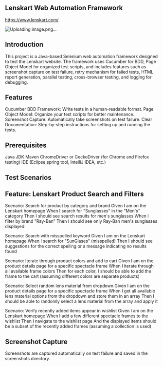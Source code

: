 ## Lenskart Web Automation Framework 
https://www.lenskart.com/

![Uploading image.png…]()


## Introduction

This project is a Java-based Selenium web automation framework designed to test the Lenskart website. The framework uses Cucumber for BDD, Page Object Model for organized test scripts, and includes features such as screenshot capture on test failure, retry mechanism for failed tests, HTML report generation, parallel testing, cross-browser testing, and logging for debugging.

## Features

Cucumber BDD Framework: Write tests in a human-readable format.
Page Object Model: Organize your test scripts for better maintenance.
Screenshot Capture: Automatically take screenshots on test failure.
Clear Documentation: Step-by-step instructions for setting up and running the tests.

## Prerequisites

Java JDK 
Maven
ChromeDriver or GeckoDriver (for Chrome and Firefox testing)
IDE (Eclipse,spring tool, IntelliJ IDEA, etc.)

## Test Scenarios

## Feature: Lenskart Product Search and Filters

Scenario: Search for product by category and brand
Given I am on the Lenskart homepage
When I search for "Sunglasses" in the "Men's" category
Then I should see search results for men's sunglasses
When I filter by brand "Ray-Ban"
Then I should see only Ray-Ban men's sunglasses displayed

Scenario: Search with misspelled keyword
Given I am on the Lenskart homepage
When I search for "SunGlases" (misspelled)
Then I should see suggestions for the correct spelling or a message indicating no results found

Scenario: Iterate through product colors and add to cart
Given I am on the product details page for a specific spectacle frame
When I iterate through all available frame colors
Then for each color, I should be able to add the frame to the cart (assuming different colors are separate products)

Scenario: Select random lens material from dropdown
Given I am on the product details page for a specific spectacle frame
When I get all available lens material options from the dropdown and store them in an array
Then I should be able to randomly select a lens material from the array and apply it

Scenario: Verify recently added items appear in wishlist
Given I am on the Lenskart homepage
When I add a few different spectacle frames to the wishlist
Then I navigate to the wishlist page
And the displayed items should be a subset of the recently added frames (assuming a collection is used)

## Screenshot Capture

Screenshots are captured automatically on test failure and saved in the screenshots directory.
